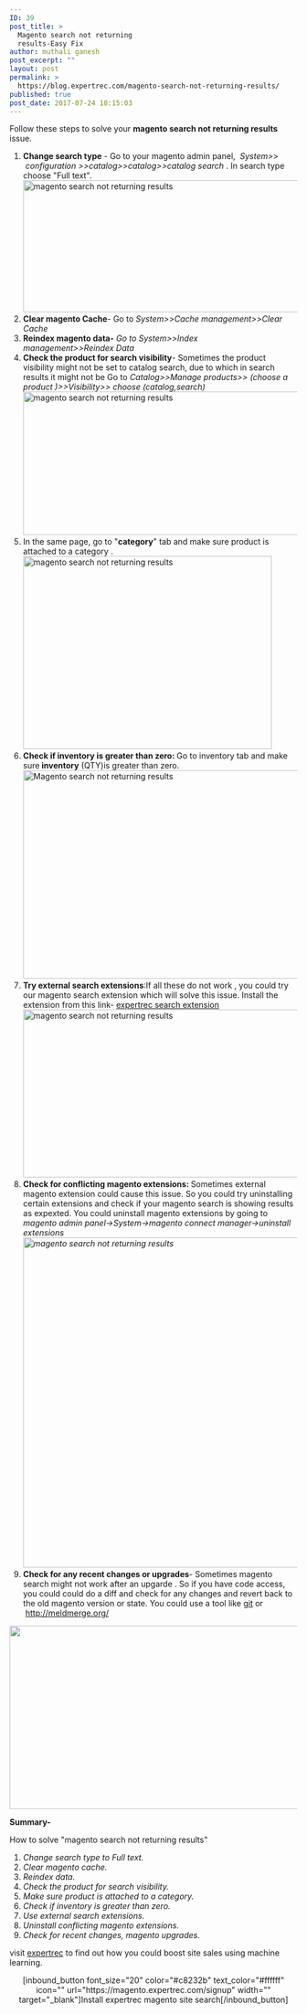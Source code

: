 ```yaml
---
ID: 39
post_title: >
  Magento search not returning
  results-Easy Fix
author: muthali ganesh
post_excerpt: ""
layout: post
permalink: >
  https://blog.expertrec.com/magento-search-not-returning-results/
published: true
post_date: 2017-07-24 18:15:03
---
```

Follow these steps to solve your <strong>magento search not returning results</strong> issue.
<ol>
 	<li><strong>Change search type</strong> - Go to your magento admin panel,  <em>System&gt;&gt;  configuration &gt;&gt;catalog&gt;&gt;catalog&gt;&gt;catalog search</em> . In search type choose "Full text".<img class=" wp-image-355 aligncenter" src="https://blog.expertrec.com/wp-content/uploads/2017/08/magento-search-not-returning-results.png" alt="magento search not returning results" width="548" height="231" /></li>
 	<li><strong>Clear magento Cache</strong>- Go to <em>System&gt;&gt;Cache management&gt;&gt;Clear Cache </em></li>
 	<li><strong>Reindex magento data-</strong> <em>Go to System&gt;&gt;Index management&gt;&gt;Reindex Data</em></li>
 	<li><strong>Check the product for search visibility</strong>- Sometimes the product visibility might not be set to catalog search, due to which in search results it might not be Go to <em>Catalog&gt;&gt;Manage products&gt;&gt; (choose a product )&gt;&gt;Visibility&gt;&gt; choose (catalog,search)</em><img class=" wp-image-357 aligncenter" src="https://blog.expertrec.com/wp-content/uploads/2017/08/visibility.png" alt="magento search not returning results" width="570" height="251" /></li>
 	<li>In the same page, go to "<strong>category</strong>" tab and make sure product is attached to a category .<img class="size-full wp-image-359 aligncenter" src="https://blog.expertrec.com/wp-content/uploads/2017/08/categories.png" alt="magento search not returning results" width="435" height="338" /></li>
 	<li><strong>Check if inventory is greater than zero: </strong>Go to inventory tab and make sure<strong> inventory</strong> (QTY)is greater than zero. <img class=" wp-image-361 aligncenter" src="https://blog.expertrec.com/wp-content/uploads/2017/08/inventory.png" alt="Magento search not returning results" width="494" height="365" /></li>
 	<li><strong>Try external search extensions</strong>:If all these do not work , you could try our magento search extension which will solve this issue. Install the extension from this link- <a href="https://magento.expertrec.com/signup" target="_blank" rel="noopener noreferrer">expertrec search extension</a><img class="aligncenter wp-image-160 size-full" src="https://blog.expertrec.com/wp-content/uploads/2017/08/searchgif.gif" alt="magento search not returning results" width="573" height="294" /></li>
 	<li><strong>Check for conflicting magento extensions: </strong>Sometimes external magento extension could cause this issue. So you could try uninstalling certain extensions and check if your magento search is showing results as expexted. You could uninstall magento extensions by going to <em>magento admin panel-&gt;System-&gt;magento connect manager-&gt;uninstall extensions<img class="wp-image-200 aligncenter" src="https://blog.expertrec.com/wp-content/uploads/2017/07/magento-search-not-returning-results.png" alt="magento search not returning results" width="634" height="578" /></em></li>
 	<li><strong>Check for any recent changes or upgrades</strong>- Sometimes magento search might not work after an upgarde . So if you have code access, you could could do a diff and check for any changes and revert back to the old magento version or state. You could use a tool like <a href="https://github.com/">git</a> or  <a href="http://meldmerge.org/">http://meldmerge.org/</a></li>
</ol>
<img class=" wp-image-201 aligncenter" src="https://blog.expertrec.com/wp-content/uploads/2017/07/magento-search-not-returning-results-2.png" alt="" width="585" height="321" />

<strong>Summary-</strong>

How to solve "magento search not returning results"
<ol>
 	<li><em>Change search type to Full text.</em></li>
 	<li><em>Clear magento cache.</em></li>
 	<li><em>Reindex data.</em></li>
 	<li><em>Check the product for search visibility.</em></li>
 	<li><em>Make sure product is attached to a category.</em></li>
 	<li><em>Check if inventory is greater than zero.</em></li>
 	<li><em>Use external search extensions.</em></li>
 	<li><em>Uninstall conflicting magento extensions.</em></li>
 	<li><em>Check for recent changes, magento upgrades.</em></li>
</ol>
visit <a href="http://expertrec.com" target="_blank" rel="noopener noreferrer">expertrec</a> to find out how you could boost site sales using machine learning.
<p style="text-align: center;">[inbound_button font_size="20" color="#c8232b" text_color="#ffffff" icon="" url="https://magento.expertrec.com/signup" width="" target="_blank"]Install expertrec magento site search[/inbound_button]</p>